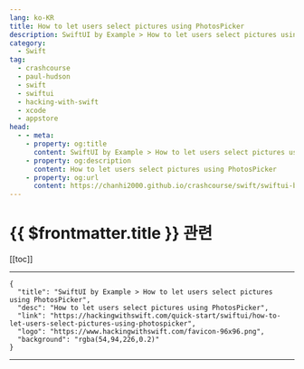 ```yaml
---
lang: ko-KR
title: How to let users select pictures using PhotosPicker
description: SwiftUI by Example > How to let users select pictures using PhotosPicker
category:
  - Swift
tag: 
  - crashcourse
  - paul-hudson
  - swift
  - swiftui
  - hacking-with-swift
  - xcode
  - appstore
head:
  - - meta:
    - property: og:title
      content: SwiftUI by Example > How to let users select pictures using PhotosPicker
    - property: og:description
      content: How to let users select pictures using PhotosPicker
    - property: og:url
      content: https://chanhi2000.github.io/crashcourse/swift/swiftui-by-example/03-images-shapes-and-media/how-to-let-users-select-pictures-using-photospicker.html
---
```


# {{ $frontmatter.title }} 관련

[[toc]]

---

```component VPCard
{
  "title": "SwiftUI by Example > How to let users select pictures using PhotosPicker",
  "desc": "How to let users select pictures using PhotosPicker",
  "link": "https://hackingwithswift.com/quick-start/swiftui/how-to-let-users-select-pictures-using-photospicker",
  "logo": "https://www.hackingwithswift.com/favicon-96x96.png",
  "background": "rgba(54,94,226,0.2)"
}
```

---

<TagLinks />